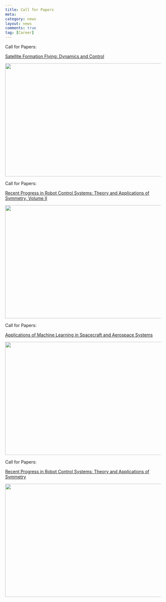 ```yaml
---
title: Call for Papers
meta: 
category: news
layout: news
comments: true
tag: [Career]
---
```

Call for Papers: 

[Satellite Formation Flying: Dynamics and Control](https://www.mdpi.com/journal/aerospace/special_issues/U81MBDN1BK)

<img src="{{site.url}}/images/posts/AerospaceSI.png " alt="" width="640" height="366" title="" align="" />


Call for Papers: 

[Recent Progress in Robot Control Systems: Theory and Applications of Symmetry, Volume II](https://www.mdpi.com/journal/symmetry/special_issues/Z28KR0YVB3)

<img src="{{site.url}}/images/posts/SI3.png " alt="" width="640" height="366" title="" align="" />

Call for Papers: 

[Applications of Machine Learning in Spacecraft and Aerospace Systems](https://www.mdpi.com/journal/mathematics/special_issues/09O2330789)

<img src="{{site.url}}/images/posts/SI2.png " alt="" width="640" height="366" title="" align="" />

Call for Papers: 

[Recent Progress in Robot Control Systems: Theory and Applications of Symmetry](https://www.mdpi.com/journal/symmetry/special_issues/Recent_Progress_Robot_Control_Systems_Theory_Applications)

<img src="{{site.url}}/images/posts/SI1.png " alt="" width="640" height="366" title="" align="" />



